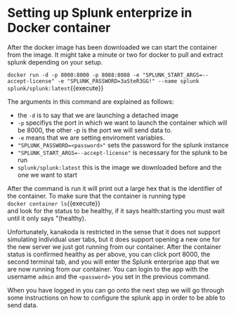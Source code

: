 # Setting up Splunk enterprize in Docker container

After the docker image has been downloaded we can start the container from the image. It might take a minute or two for docker to pull and extract splunk depending on your setup.

`docker run -d -p 8000:8000 -p 8088:8088 -e "SPLUNK_START_ARGS=--accept-license" -e "SPLUNK_PASSWORD=3aSteR3GG!" --name splunk splunk/splunk:latest`{{execute}}  

The arguments in this command are explained as follows:

* the `-d` is to say that we are launching a detached image
* `-p` specifiys the port in which we want to launch the container which will be 8000, the other -p is the port we will send data to.
* `-e` means that we are setting enviroment variables.
* `"SPLUNK_PASSWORD=<password>"` sets the password for the splunk instance
* `"SPLUNK_START_ARGS=--accept-license"` is necessary for the splunk to be run
* `splunk/splunk:latest` this is the image we downloaded before and the one we want to start

After the command is run it will print out a large hex that is the identifier of the container. 
To make sure that the container is running type  
`docker container ls`{{execute}}  
and look for the status to be healthy, if it says health:starting you must wait until it only says "(healthy).


Unfortunately, kanakoda is restricted in the sense that it does not support simulating individual user tabs, but it does support opening a new one for the new server we just got running from our container.
After the container status is confirmed healthy as per above, you can click port 8000, the second terminal tab, and you will enter the Splunk enterprise app that we are now running from our container.
You can login to the app with the username `admin` and the `<password>` you set in the previous command. 
  
When you have logged in you can go onto the next step we will go through some instructions on how to configure the splunk app in order to be able to send data. 

